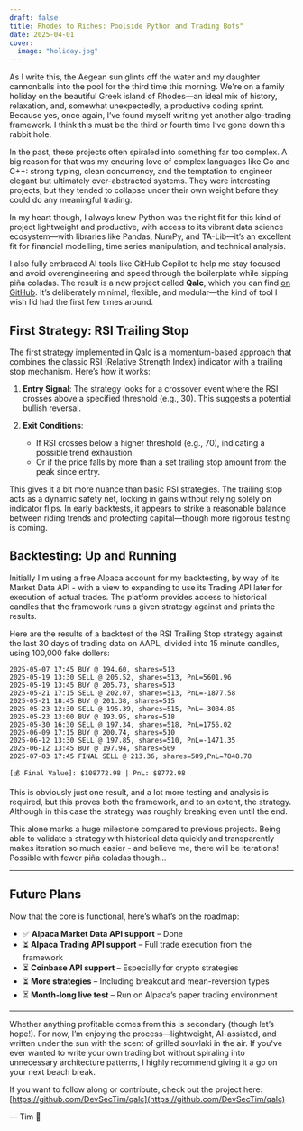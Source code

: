 ```yaml
---
draft: false
title: Rhodes to Riches: Poolside Python and Trading Bots"
date: 2025-04-01
cover:
  image: "holiday.jpg"
---
```


As I write this, the Aegean sun glints off the water and my daughter cannonballs into the pool for the third time this morning. We're on a family holiday on the beautiful Greek island of Rhodes—an ideal mix of history, relaxation, and, somewhat unexpectedly, a productive coding sprint. Because yes, once again, I’ve found myself writing yet another algo-trading framework. I think this must be the third or fourth time I’ve gone down this rabbit hole.

In the past, these projects often spiraled into something far too complex. A big reason for that was my enduring love of complex languages like Go and C++: strong typing, clean concurrency, and the temptation to engineer elegant but ultimately over-abstracted systems. They were interesting projects, but they tended to collapse under their own weight before they could do any meaningful trading. 

In my heart though, I always knew Python was the right fit for this kind of project lightweight and productive, with access to its vibrant data science ecosystem—with libraries like Pandas, NumPy, and TA-Lib—it’s an excellent fit for financial modelling, time series manipulation, and technical analysis.

I also fully embraced AI tools like GitHub Copilot to help me stay focused and avoid overengineering and speed through the boilerplate while sipping piña coladas. The result is a new project called **Qalc**, which you can find [on GitHub](https://github.com/DevSecTim/qalc). It’s deliberately minimal, flexible, and modular—the kind of tool I wish I’d had the first few times around.

## First Strategy: RSI Trailing Stop

The first strategy implemented in Qalc is a momentum-based approach that combines the classic RSI (Relative Strength Index) indicator with a trailing stop mechanism. Here’s how it works:

1. **Entry Signal**: The strategy looks for a crossover event where the RSI crosses above a specified threshold (e.g., 30). This suggests a potential bullish reversal.
2. **Exit Conditions**:

   * If RSI crosses below a higher threshold (e.g., 70), indicating a possible trend exhaustion.
   * Or if the price falls by more than a set trailing stop amount from the peak since entry.

This gives it a bit more nuance than basic RSI strategies. The trailing stop acts as a dynamic safety net, locking in gains without relying solely on indicator flips. In early backtests, it appears to strike a reasonable balance between riding trends and protecting capital—though more rigorous testing is coming.

## Backtesting: Up and Running

Initially I'm using a free Alpaca account for my backtesting, by way of its Market Data API - with a view to expanding to use its Trading API later for execution of actual trades. The platform provides access to historical candles that the framework runs a given strategy against and prints the results.

Here are the results of a backtest of the RSI Trailing Stop strategy against the last 30 days of trading data on AAPL, divided into 15 minute candles, using 100,000 fake dollers:

```
2025-05-07 17:45 BUY @ 194.60, shares=513
2025-05-19 13:30 SELL @ 205.52, shares=513, PnL=5601.96
2025-05-19 13:45 BUY @ 205.73, shares=513
2025-05-21 17:15 SELL @ 202.07, shares=513, PnL=-1877.58
2025-05-21 18:45 BUY @ 201.38, shares=515
2025-05-23 12:30 SELL @ 195.39, shares=515, PnL=-3084.85
2025-05-23 13:00 BUY @ 193.95, shares=518
2025-05-30 16:30 SELL @ 197.34, shares=518, PnL=1756.02
2025-06-09 17:15 BUY @ 200.74, shares=510
2025-06-12 13:30 SELL @ 197.85, shares=510, PnL=-1471.35
2025-06-12 13:45 BUY @ 197.94, shares=509
2025-07-03 17:45 FINAL SELL @ 213.36, shares=509,PnL=7848.78

[💰 Final Value]: $108772.98 | PnL: $8772.98
```

This is obviously just one result, and a lot more testing and analysis is required, but this proves both the framework, and to an extent, the strategy.  Although in this case the strategy was roughly breaking even until the end.

This alone marks a huge milestone compared to previous projects. Being able to validate a strategy with historical data quickly and transparently makes iteration so much easier - and believe me, there will be iterations! Possible with fewer piña coladas though...

---

## Future Plans

Now that the core is functional, here’s what’s on the roadmap:

* ✅ **Alpaca Market Data API support** – Done
* ⏳ **Alpaca Trading API support** – Full trade execution from the framework
* ⏳ **Coinbase API support** – Especially for crypto strategies
* ⏳ **More strategies** – Including breakout and mean-reversion types
* ⏳ **Month-long live test** – Run on Alpaca’s paper trading environment

---

Whether anything profitable comes from this is secondary (though let’s hope!). For now, I’m enjoying the process—lightweight, AI-assisted, and written under the sun with the scent of grilled souvlaki in the air. If you've ever wanted to write your own trading bot without spiraling into unnecessary architecture patterns, I highly recommend giving it a go on your next beach break.

If you want to follow along or contribute, check out the project here: [https://github.com/DevSecTim/qalc](https://github.com/DevSecTim/qalc)

— Tim 🍹
